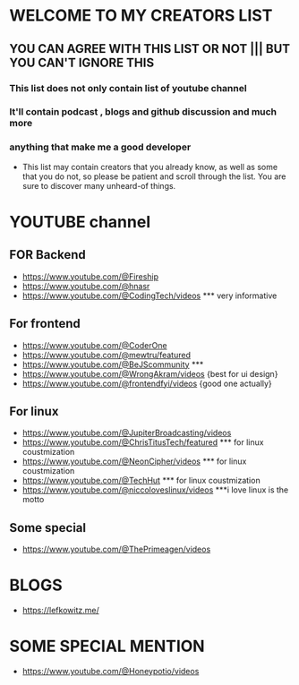 # WELCOME TO MY CREATORS LIST 

## YOU CAN AGREE WITH THIS LIST OR NOT ||| BUT YOU CAN'T IGNORE THIS

### This list does not only contain list of youtube channel
### It'll contain podcast , blogs and github discussion and much more
### anything that make me a good developer

- This list may contain creators that you already know, as well as some that you do not, so please be patient and scroll through the list. You are sure to discover many unheard-of things.


# YOUTUBE channel
## FOR Backend

- https://www.youtube.com/@Fireship
- https://www.youtube.com/@hnasr
- https://www.youtube.com/@CodingTech/videos *** very informative

## For frontend

- https://www.youtube.com/@CoderOne
- https://www.youtube.com/@mewtru/featured
- https://www.youtube.com/@BeJScommunity  ***
- https://www.youtube.com/@WrongAkram/videos  {best for ui design}
- https://www.youtube.com/@frontendfyi/videos {good one actually}

## For linux

- https://www.youtube.com/@JupiterBroadcasting/videos
- https://www.youtube.com/@ChrisTitusTech/featured *** for linux coustmization
- https://www.youtube.com/@NeonCipher/videos       *** for linux coustmization
- https://www.youtube.com/@TechHut                 *** for linux coustmization
- https://www.youtube.com/@niccoloveslinux/videos  ***i love linux is the motto

## Some special 

- https://www.youtube.com/@ThePrimeagen/videos


# BLOGS

- https://lefkowitz.me/

# SOME SPECIAL MENTION

- https://www.youtube.com/@Honeypotio/videos